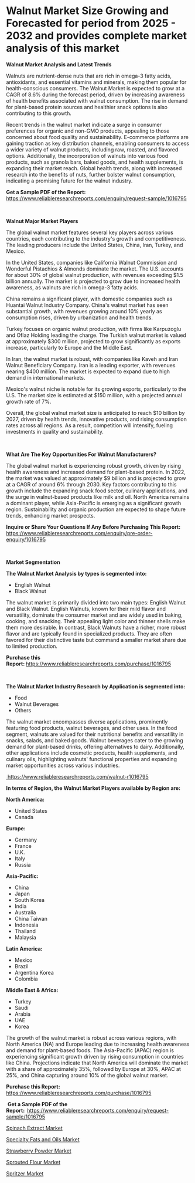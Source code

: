 <p><h1>Walnut Market Size Growing and Forecasted for period from 2025 - 2032 and provides complete market analysis of this market</h1></p><p><strong>Walnut Market Analysis and Latest Trends</strong></p>
<p><p>Walnuts are nutrient-dense nuts that are rich in omega-3 fatty acids, antioxidants, and essential vitamins and minerals, making them popular for health-conscious consumers. The Walnut Market is expected to grow at a CAGR of 8.6% during the forecast period, driven by increasing awareness of health benefits associated with walnut consumption. The rise in demand for plant-based protein sources and healthier snack options is also contributing to this growth.</p><p>Recent trends in the walnut market indicate a surge in consumer preferences for organic and non-GMO products, appealing to those concerned about food quality and sustainability. E-commerce platforms are gaining traction as key distribution channels, enabling consumers to access a wider variety of walnut products, including raw, roasted, and flavored options. Additionally, the incorporation of walnuts into various food products, such as granola bars, baked goods, and health supplements, is expanding their market reach. Global health trends, along with increased research into the benefits of nuts, further bolster walnut consumption, indicating a promising future for the walnut industry.</p></p>
<p><strong>Get a Sample PDF of the Report:&nbsp;</strong> <a href="https://www.reliableresearchreports.com/enquiry/request-sample/1016795?utm_campaign=12&utm_medium=2&utm_source=Github&utm_content=ia&utm_term=14022025&utm_id=walnut">https://www.reliableresearchreports.com/enquiry/request-sample/1016795</a></p>
<p>&nbsp;</p>
<p><strong>Walnut Major Market Players</strong></p>
<p><p>The global walnut market features several key players across various countries, each contributing to the industry's growth and competitiveness. The leading producers include the United States, China, Iran, Turkey, and Mexico.</p><p>In the United States, companies like California Walnut Commission and Wonderful Pistachios & Almonds dominate the market. The U.S. accounts for about 30% of global walnut production, with revenues exceeding $1.5 billion annually. The market is projected to grow due to increased health awareness, as walnuts are rich in omega-3 fatty acids.</p><p>China remains a significant player, with domestic companies such as Huantai Walnut Industry Company. China's walnut market has seen substantial growth, with revenues growing around 10% yearly as consumption rises, driven by urbanization and health trends.</p><p>Turkey focuses on organic walnut production, with firms like Karpuzoglu and Oflaz Holding leading the charge. The Turkish walnut market is valued at approximately $300 million, projected to grow significantly as exports increase, particularly to Europe and the Middle East.</p><p>In Iran, the walnut market is robust, with companies like Kaveh and Iran Walnut Beneficiary Company. Iran is a leading exporter, with revenues nearing $400 million. The market is expected to expand due to high demand in international markets.</p><p>Mexico's walnut niche is notable for its growing exports, particularly to the U.S. The market size is estimated at $150 million, with a projected annual growth rate of 7%.</p><p>Overall, the global walnut market size is anticipated to reach $10 billion by 2027, driven by health trends, innovative products, and rising consumption rates across all regions. As a result, competition will intensify, fueling investments in quality and sustainability.</p></p>
<p>&nbsp;</p>
<p><strong>What Are The Key Opportunities For Walnut Manufacturers?</strong></p>
<p><p>The global walnut market is experiencing robust growth, driven by rising health awareness and increased demand for plant-based protein. In 2022, the market was valued at approximately $9 billion and is projected to grow at a CAGR of around 6% through 2030. Key factors contributing to this growth include the expanding snack food sector, culinary applications, and the surge in walnut-based products like milk and oil. North America remains a dominant player, while Asia-Pacific is emerging as a significant growth region. Sustainability and organic production are expected to shape future trends, enhancing market prospects.</p></p>
<p><strong>Inquire or Share Your Questions If Any Before Purchasing This Report:</strong> <a href="https://www.reliableresearchreports.com/enquiry/pre-order-enquiry/1016795?utm_campaign=12&utm_medium=2&utm_source=Github&utm_content=ia&utm_term=14022025&utm_id=walnut">https://www.reliableresearchreports.com/enquiry/pre-order-enquiry/1016795</a></p>
<p>&nbsp;</p>
<p><strong>Market Segmentation</strong></p>
<p><strong>The Walnut Market Analysis by types is segmented into:</strong></p>
<p><ul><li>English Walnut</li><li>Black Walnut</li></ul></p>
<p><p>The walnut market is primarily divided into two main types: English Walnut and Black Walnut. English Walnuts, known for their mild flavor and versatility, dominate the consumer market and are widely used in baking, cooking, and snacking. Their appealing light color and thinner shells make them more desirable. In contrast, Black Walnuts have a richer, more robust flavor and are typically found in specialized products. They are often favored for their distinctive taste but command a smaller market share due to limited production.</p></p>
<p><strong>Purchase this Report:&nbsp;</strong><a href="https://www.reliableresearchreports.com/purchase/1016795?utm_campaign=12&utm_medium=2&utm_source=Github&utm_content=ia&utm_term=14022025&utm_id=walnut">https://www.reliableresearchreports.com/purchase/1016795</a></p>
<p>&nbsp;</p>
<p><strong>The Walnut Market Industry Research by Application is segmented into:</strong></p>
<p><ul><li>Food</li><li>Walnut Beverages</li><li>Others</li></ul></p>
<p><p>The walnut market encompasses diverse applications, prominently featuring food products, walnut beverages, and other uses. In the food segment, walnuts are valued for their nutritional benefits and versatility in snacks, salads, and baked goods. Walnut beverages cater to the growing demand for plant-based drinks, offering alternatives to dairy. Additionally, other applications include cosmetic products, health supplements, and culinary oils, highlighting walnuts' functional properties and expanding market opportunities across various industries.</p></p>
<p><a href="https://www.reliableresearchreports.com/walnut-r1016795?utm_campaign=12&utm_medium=2&utm_source=Github&utm_content=ia&utm_term=14022025&utm_id=walnut">&nbsp;https://www.reliableresearchreports.com/walnut-r1016795</a></p>
<p><strong>In terms of Region, the Walnut Market Players available by Region are:</strong></p>
<p>
    <p> <strong> North America: </strong>
        <ul>
            <li>United States</li>
            <li>Canada</li>
        </ul>
        </p> 
    <p> <strong> Europe: </strong>
        <ul>
            <li>Germany</li>
            <li>France</li>
            <li>U.K.</li>
            <li>Italy</li>
            <li>Russia</li>
        </ul>
        </p> 
    <p> <strong> Asia-Pacific: </strong>
        <ul>
            <li>China</li>
            <li>Japan</li>
            <li>South Korea</li>
            <li>India</li>
            <li>Australia</li>
            <li>China Taiwan</li>
            <li>Indonesia</li>
            <li>Thailand</li>
            <li>Malaysia</li>
        </ul>
        </p> 
    <p> <strong> Latin America: </strong>
        <ul>
            <li>Mexico</li>
            <li>Brazil</li>
            <li>Argentina Korea</li>
            <li>Colombia</li>
        </ul>
        </p> 
    <p> <strong> Middle East & Africa: </strong>
        <ul>
            <li>Turkey</li>
            <li>Saudi</li>
            <li>Arabia</li>
            <li>UAE</li>
            <li>Korea</li>
        </ul>
    </p>
    </p>
<p><p>The growth of the walnut market is robust across various regions, with North America (NA) and Europe leading due to increasing health awareness and demand for plant-based foods. The Asia-Pacific (APAC) region is experiencing significant growth driven by rising consumption in countries like China. Projections indicate that North America will dominate the market with a share of approximately 35%, followed by Europe at 30%, APAC at 25%, and China capturing around 10% of the global walnut market.</p></p>
<p><strong>Purchase this Report: </strong><a href="https://www.reliableresearchreports.com/purchase/1016795?utm_campaign=12&utm_medium=2&utm_source=Github&utm_content=ia&utm_term=14022025&utm_id=walnut">https://www.reliableresearchreports.com/purchase/1016795</a></p>
<p>&nbsp;<strong>Get a Sample PDF of the Report:&nbsp;&nbsp;</strong><a href="https://www.reliableresearchreports.com/enquiry/request-sample/1016795?utm_campaign=12&utm_medium=2&utm_source=Github&utm_content=ia&utm_term=14022025&utm_id=walnut">https://www.reliableresearchreports.com/enquiry/request-sample/1016795</a></p>
<p><strong></strong></p>
<p><p><a href="https://github.com/mshiradeth/Market-Research-Report-List-1/blob/main/spinach-extract-market.md?utm_campaign=12&utm_medium=2&utm_source=Github&utm_content=ia&utm_term=14022025&utm_id=walnut">Spinach Extract Market</a></p><p><a href="https://github.com/katonmarti489/Market-Research-Report-List-1/blob/main/specialty-fats-and-oils-market.md?utm_campaign=12&utm_medium=2&utm_source=Github&utm_content=ia&utm_term=14022025&utm_id=walnut">Specialty Fats and Oils Market</a></p><p><a href="https://github.com/rushanday/Market-Research-Report-List-1/blob/main/strawberry-powder-market.md?utm_campaign=12&utm_medium=2&utm_source=Github&utm_content=ia&utm_term=14022025&utm_id=walnut">Strawberry Powder Market</a></p><p><a href="https://github.com/nemcemakoi/Market-Research-Report-List-1/blob/main/sprouted-flour-market.md?utm_campaign=12&utm_medium=2&utm_source=Github&utm_content=ia&utm_term=14022025&utm_id=walnut">Sprouted Flour Market</a></p><p><a href="https://github.com/sadithsondah72/Market-Research-Report-List-1/blob/main/spritzer-market.md?utm_campaign=12&utm_medium=2&utm_source=Github&utm_content=ia&utm_term=14022025&utm_id=walnut">Spritzer Market</a></p></p>